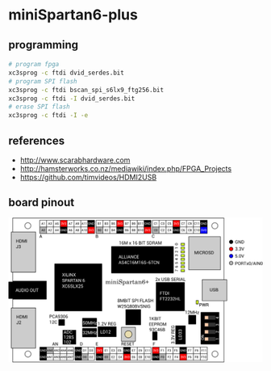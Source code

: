 # miniSpartan6-plus

## programming

```sh
# program fpga
xc3sprog -c ftdi dvid_serdes.bit
# program SPI flash
xc3sprog -c ftdi bscan_spi_s6lx9_ftg256.bit
xc3sprog -c ftdi -I dvid_serdes.bit
# erase SPI flash
xc3sprog -c ftdi -I -e
```

## references

 - http://www.scarabhardware.com
 - http://hamsterworks.co.nz/mediawiki/index.php/FPGA_Projects
 - https://github.com/timvideos/HDMI2USB

## board pinout

![board pinout](/miniSpartan6-plus.png)

